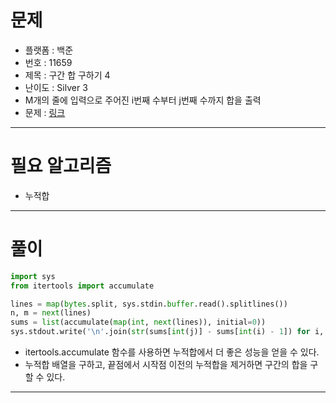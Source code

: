# 문제
- 플랫폼 : 백준
- 번호 : 11659
- 제목 : 구간 합 구하기 4
- 난이도 : Silver 3
- M개의 줄에 입력으로 주어진 i번째 수부터 j번째 수까지 합을 출력
- 문제 : <a href="https://www.acmicpc.net/problem/11659" target="_blank">링크</a>

---

# 필요 알고리즘
- 누적합

---

# 풀이
```python
import sys
from itertools import accumulate

lines = map(bytes.split, sys.stdin.buffer.read().splitlines())
n, m = next(lines)
sums = list(accumulate(map(int, next(lines)), initial=0))
sys.stdout.write('\n'.join(str(sums[int(j)] - sums[int(i) - 1]) for i, j in lines))
```
- itertools.accumulate 함수를 사용하면 누적합에서 더 좋은 성능을 얻을 수 있다.
- 누적합 배열을 구하고, 끝점에서 시작점 이전의 누적합을 제거하면 구간의 합을 구할 수 있다.

---
